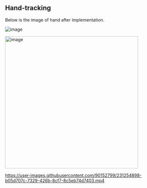 ## Hand-tracking 

Below is the image of hand after implementation. 



![image](https://user-images.githubusercontent.com/90152799/230968052-7205b525-2e2c-42dd-89d0-18e2cb592162.png)


<img width="432" alt="image" src="https://user-images.githubusercontent.com/90152799/230742404-f8102bf9-2e79-4e6f-a2c7-d6fca833b127.png">




https://user-images.githubusercontent.com/90152799/231254898-b05d707c-7329-426b-8cf7-8c5eb74d7403.mp4

